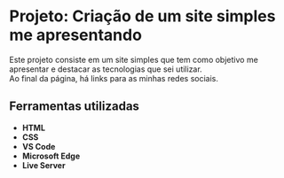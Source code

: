 # **Projeto: Criação de um site simples me apresentando**

Este projeto consiste em um site simples que tem como objetivo me apresentar e destacar as tecnologias que sei utilizar.  
Ao final da página, há links para as minhas redes sociais.

## **Ferramentas utilizadas**  

- **HTML**  
- **CSS**  
- **VS Code**  
- **Microsoft Edge**  
- **Live Server**
